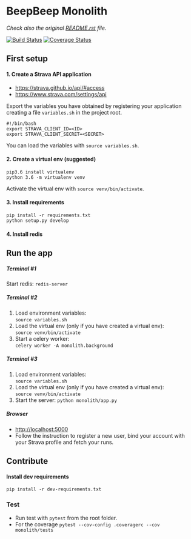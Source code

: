 # BeepBeep Monolith
_Check also the original [README.rst](README.rst) file._

[![Build Status](https://travis-ci.org/MariaCristina16/BeepBeepPrimer.svg?branch=master)](https://travis-ci.org/MariaCristina16/BeepBeepPrimer)
[![Coverage Status](https://coveralls.io/repos/github/MariaCristina16/BeepBeepPrimer/badge.svg?branch=master)](https://coveralls.io/github/MariaCristina16/BeepBeepPrimer?branch=master)

## First setup

#### 1. Create a Strava API application
- https://strava.github.io/api/#access
- https://www.strava.com/settings/api

Export the variables you have obtained by registering your application
creating a file `variables.sh` in the project root.

```
#!/bin/bash
export STRAVA_CLIENT_ID=<ID>
export STRAVA_CLIENT_SECRET=<SECRET>
```

You can load the variables with `source variables.sh`.

#### 2. Create a virtual env (suggested)
```
pip3.6 install virtualenv
python 3.6 -m virtualenv venv
```

Activate the virtual env with `source venv/bin/activate`.

#### 3. Install requirements
```
pip install -r requirements.txt
python setup.py develop
```

#### 4. Install redis



## Run the app

##### Terminal #1
Start redis: `redis-server`

##### Terminal #2
1. Load environment variables:  
   `source variables.sh`
2. Load the virtual env (only if you have created a virtual env):  
   `source venv/bin/activate`
3. Start a celery worker:  
   `celery worker -A monolith.background`

##### Terminal #3
1. Load environment variables:  
  `source variables.sh`
2. Load the virtual env (only if you have created a virtual env):  
  `source venv/bin/activate`
3. Start the server:
   `python monolith/app.py`

##### Browser
- [http://localhost:5000](http://localhost:5000)
- Follow the instruction to register a new user, bind your account with your Strava profile and fetch your runs.


## Contribute

#### Install dev requirements
`pip install -r dev-requirements.txt`

### Test
- Run test with `pytest` from the root folder.
- For the coverage `pytest --cov-config .coveragerc --cov monolith/tests`
